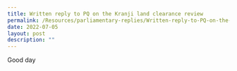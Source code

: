 ```yaml
---
title: Written reply to PQ on the Kranji land clearance review
permalink: /Resources/parliamentary-replies/Written-reply-to-PQ-on-the-Kranji-land-clearance-review
date: 2022-07-05
layout: post
description: ""
---
```


Good day